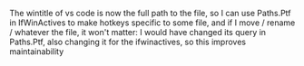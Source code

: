The wintitle of vs code is now the full path to the file, so I can use Paths.Ptf in IfWinActives to make hotkeys specific to some file, and if I move / rename / whatever the file, it won't matter: I would have changed its query in Paths.Ptf, also changing it for the ifwinactives, so this improves maintainability